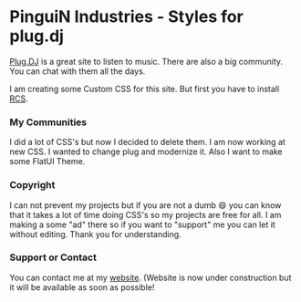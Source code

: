 # PinguiN Industries - Styles for plug.dj

[Plug.DJ](https://plug.dj/) is a great site to listen to music. There are also a big community. You can chat with them all the days.

I am creating some Custom CSS for this site. But first you have to install [RCS](https://rcs.radiant.dj/).

### My Communities

I did a lot of CSS's but now I decided to delete them. I am now working at new CSS. I wanted to change plug and modernize it. Also I want to make some FlatUI Theme.

### Copyright

I can not prevent my projects but if you are not a dumb :smile: you can know that it takes a lot of time doing CSS's so my projects are free for all. I am making a some "ad" there so if you want to "support" me you can let it without editing. Thank you for understanding. 

### Support or Contact

You can contact me at my [website](http://pinguin.maweb.eu/home). (Website is now under construction but it will be available as soon as possible!
